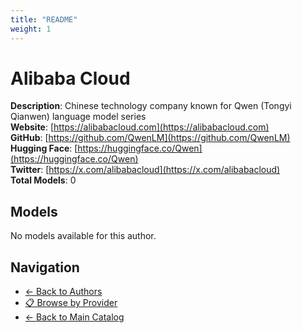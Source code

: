 ```yaml
---
title: "README"
weight: 1
---
```

# Alibaba Cloud

**Description**: Chinese technology company known for Qwen (Tongyi Qianwen) language model series  
**Website**: [https://alibabacloud.com](https://alibabacloud.com)  
**GitHub**: [https://github.com/QwenLM](https://github.com/QwenLM)  
**Hugging Face**: [https://huggingface.co/Qwen](https://huggingface.co/Qwen)  
**Twitter**: [https://x.com/alibabacloud](https://x.com/alibabacloud)  
**Total Models**: 0

## Models

No models available for this author.

## Navigation

- [← Back to Authors](../README.md)
- [📋 Browse by Provider](../../providers/README.md)
- [← Back to Main Catalog](../../README.md)
